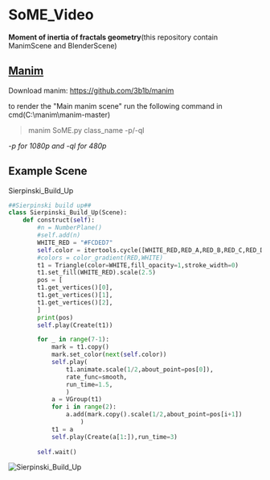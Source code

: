# SoME_Video
**Moment of inertia of fractals geometry**(this repository contain ManimScene and BlenderScene)

## [Manim](https://github.com/thanniti/SoME_Video/blob/main/SoME.py)
Download manim: https://github.com/3b1b/manim

to render the "Main manim scene" run the following command in cmd(C:\manim\manim-master)
>manim SoME.py class_name -p/-ql

*-p for 1080p and -ql for 480p*

## Example Scene
Sierpinski_Build_Up
```python
##Sierpinski build up##
class Sierpinski_Build_Up(Scene):
    def construct(self):
        #n = NumberPlane()
        #self.add(n)
        WHITE_RED = "#FCDED7"
        self.color = itertools.cycle([WHITE_RED,RED_A,RED_B,RED_C,RED_D,RED_E])
        #colors = color_gradient(RED,WHITE)
        t1 = Triangle(color=WHITE,fill_opacity=1,stroke_width=0)
        t1.set_fill(WHITE_RED).scale(2.5)
        pos = [
        t1.get_vertices()[0],
        t1.get_vertices()[1],
        t1.get_vertices()[2],
        ]
        print(pos)
        self.play(Create(t1))

        for _ in range(7-1):
            mark = t1.copy()
            mark.set_color(next(self.color))
            self.play(
                t1.animate.scale(1/2,about_point=pos[0]),
                rate_func=smooth,
                run_time=1.5,
                )
            a = VGroup(t1)
            for i in range(2):
                a.add(mark.copy().scale(1/2,about_point=pos[i+1])
                    )
            t1 = a
            self.play(Create(a[1:]),run_time=3)
        
        self.wait()
```
![Sierpinski_Build_Up](https://github.com/thanniti/SoME_Video/blob/main/Media/Sierpinski_Build_Up.gif)


